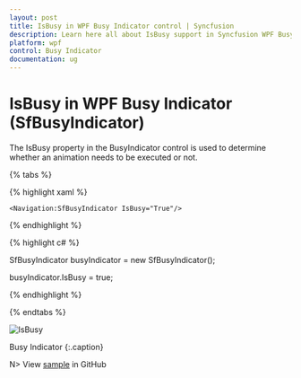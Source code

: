 ```yaml
---
layout: post
title: IsBusy in WPF Busy Indicator control | Syncfusion
description: Learn here all about IsBusy support in Syncfusion WPF Busy Indicator (SfBusyIndicator) control and more.
platform: wpf
control: Busy Indicator
documentation: ug
---
```


# IsBusy in WPF Busy Indicator (SfBusyIndicator)

The IsBusy property in the BusyIndicator control is used to determine whether an animation needs to be executed or not.

{% tabs %}

{% highlight xaml %}

<Grid Background="CornflowerBlue">

    <Navigation:SfBusyIndicator IsBusy="True"/>

</Grid>

{% endhighlight %}

{% highlight c# %}

SfBusyIndicator busyIndicator = new SfBusyIndicator();

busyIndicator.IsBusy = true;

{% endhighlight %}

{% endtabs %}

![IsBusy](IsBusy_images/IsBusy_img1.png)

Busy Indicator
{:.caption}


N> View [sample](https://github.com/SyncfusionExamples/wpf-BusyIndicator-examples/tree/master/Samples/IsBusy) in GitHub

